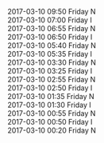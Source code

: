 2017-03-10 09:50 Friday  N  
2017-03-10 07:00 Friday  I  
2017-03-10 06:55 Friday  N  
2017-03-10 06:50 Friday  I  
2017-03-10 05:40 Friday  N  
2017-03-10 05:35 Friday  I  
2017-03-10 03:30 Friday  N  
2017-03-10 03:25 Friday  I  
2017-03-10 02:55 Friday  N  
2017-03-10 02:50 Friday  I  
2017-03-10 01:35 Friday  N  
2017-03-10 01:30 Friday  I  
2017-03-10 00:55 Friday  N  
2017-03-10 00:50 Friday  I  
2017-03-10 00:20 Friday  N  
